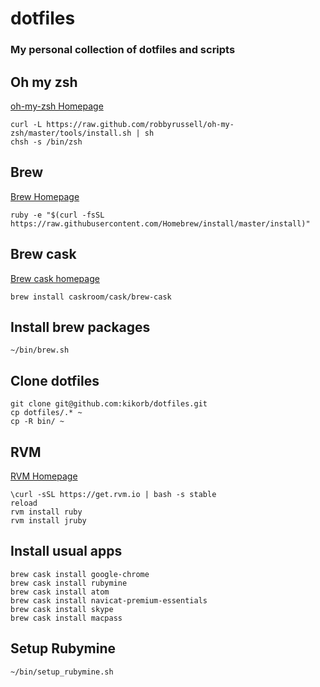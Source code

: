 # dotfiles
### My personal collection of dotfiles and scripts

## Oh my zsh
[oh-my-zsh Homepage](https://github.com/robbyrussell/oh-my-zsh)

    curl -L https://raw.github.com/robbyrussell/oh-my-zsh/master/tools/install.sh | sh
    chsh -s /bin/zsh

## Brew
[Brew Homepage](http://brew.sh/)

    ruby -e "$(curl -fsSL https://raw.githubusercontent.com/Homebrew/install/master/install)"

## Brew cask
[Brew cask homepage](https://github.com/caskroom/homebrew-cask)

    brew install caskroom/cask/brew-cask

## Install brew packages

    ~/bin/brew.sh
    
## Clone dotfiles

    git clone git@github.com:kikorb/dotfiles.git
    cp dotfiles/.* ~
    cp -R bin/ ~
    
## RVM
[RVM Homepage](http://rvm.io/)

    \curl -sSL https://get.rvm.io | bash -s stable
    reload
    rvm install ruby
    rvm install jruby

## Install usual apps

    brew cask install google-chrome
    brew cask install rubymine
    brew cask install atom
    brew cask install navicat-premium-essentials
    brew cask install skype
    brew cask install macpass

## Setup Rubymine

    ~/bin/setup_rubymine.sh

